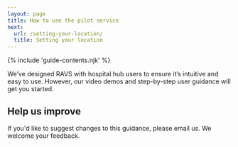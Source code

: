 ```yaml
---
layout: page
title: How to use the pilot service
next:
  url: /setting-your-location/
  title: Setting your location
---
```


{% include 'guide-contents.njk' %}

We’ve designed RAVS with hospital hub users to ensure it’s intuitive and easy to use. However, our video demos and step-by-step user guidance will get you started.

## Help us improve

If you'd like to suggest changes to this guidance, please email us. We welcome your feedback.

